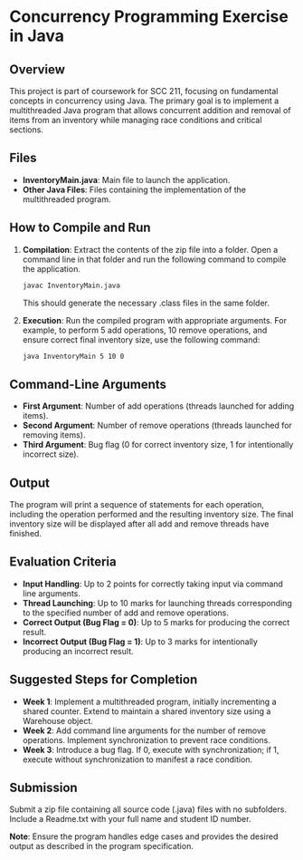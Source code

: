 # Concurrency Programming Exercise in Java

## Overview
This project is part of coursework for SCC 211, focusing on fundamental concepts in concurrency using Java. The primary goal is to implement a multithreaded Java program that allows concurrent addition and removal of items from an inventory while managing race conditions and critical sections.

## Files
- **InventoryMain.java**: Main file to launch the application.
- **Other Java Files**: Files containing the implementation of the multithreaded program.

## How to Compile and Run
1. **Compilation**: Extract the contents of the zip file into a folder. Open a command line in that folder and run the following command to compile the application.
    ```bash
    javac InventoryMain.java
    ```
   This should generate the necessary .class files in the same folder.

2. **Execution**: Run the compiled program with appropriate arguments. For example, to perform 5 add operations, 10 remove operations, and ensure correct final inventory size, use the following command:
    ```bash
    java InventoryMain 5 10 0
    ```

## Command-Line Arguments
- **First Argument**: Number of add operations (threads launched for adding items).
- **Second Argument**: Number of remove operations (threads launched for removing items).
- **Third Argument**: Bug flag (0 for correct inventory size, 1 for intentionally incorrect size).

## Output
The program will print a sequence of statements for each operation, including the operation performed and the resulting inventory size. The final inventory size will be displayed after all add and remove threads have finished.

## Evaluation Criteria
- **Input Handling**: Up to 2 points for correctly taking input via command line arguments.
- **Thread Launching**: Up to 10 marks for launching threads corresponding to the specified number of add and remove operations.
- **Correct Output (Bug Flag = 0)**: Up to 5 marks for producing the correct result.
- **Incorrect Output (Bug Flag = 1)**: Up to 3 marks for intentionally producing an incorrect result.

## Suggested Steps for Completion
- **Week 1**: Implement a multithreaded program, initially incrementing a shared counter. Extend to maintain a shared inventory size using a Warehouse object.
- **Week 2**: Add command line arguments for the number of remove operations. Implement synchronization to prevent race conditions.
- **Week 3**: Introduce a bug flag. If 0, execute with synchronization; if 1, execute without synchronization to manifest a race condition.

## Submission
Submit a zip file containing all source code (.java) files with no subfolders. Include a Readme.txt with your full name and student ID number.

**Note**: Ensure the program handles edge cases and provides the desired output as described in the program specification.
